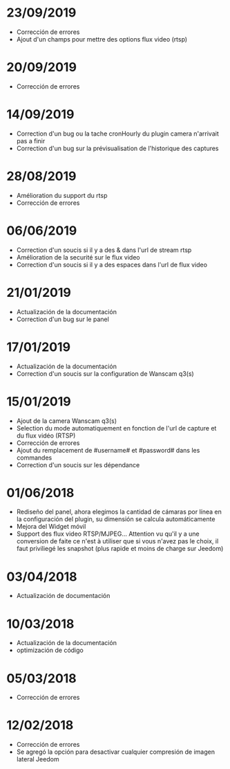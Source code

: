 # 23/09/2019

- Corrección de errores
- Ajout d'un champs pour mettre des options flux video (rtsp)

# 20/09/2019

- Corrección de errores

# 14/09/2019

 - Correction d'un bug ou la tache cronHourly du plugin camera n'arrivait pas a finir
 - Correction d'un bug sur la prévisualisation de l'historique des captures

# 28/08/2019

- Amélioration du support du rtsp
- Corrección de errores

# 06/06/2019

- Correction d'un soucis si il y a des & dans l'url de stream rtsp
- Amélioration de la securité sur le flux video
- Correction d'un soucis si il y a des espaces dans l'url de flux video

# 21/01/2019

- Actualización de la documentación
- Correction d'un bug sur le panel

# 17/01/2019

- Actualización de la documentación
- Correction d'un soucis sur la configuration de Wanscam q3(s)

# 15/01/2019

- Ajout de la camera Wanscam q3(s)
- Selection du mode automatiquement en fonction de l'url de capture et du flux vidéo (RTSP)
- Corrección de errores
- Ajout du remplacement de #username# et #password# dans les commandes
- Correction d'un soucis sur les dépendance

# 01/06/2018

- Rediseño del panel, ahora elegimos la cantidad de cámaras por línea en la configuración del plugin, su dimensión se calcula automáticamente
- Mejora del Widget móvil
- Support des flux video RTSP/MJPEG... Attention vu qu'il y a une conversion de faite ce n'est à utiliser que si vous n'avez pas le choix, il faut priviliegé les snapshot (plus rapide et moins de charge sur Jeedom)

# 03/04/2018

- Actualización de documentación

# 10/03/2018

- Actualización de la documentación
- optimización de código

# 05/03/2018

- Corrección de errores

# 12/02/2018

- Corrección de errores
- Se agregó la opción para desactivar cualquier compresión de imagen lateral Jeedom
